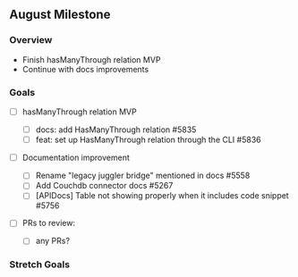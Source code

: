 ## August Milestone

### Overview

- Finish hasManyThrough relation MVP
- Continue with docs improvements

### Goals

- [ ] hasManyThrough relation MVP

  - [ ] docs: add HasManyThrough relation #5835
  - [ ] feat: set up HasManyThrough relation through the CLI #5836

- [ ] Documentation improvement

  - [ ] Rename "legacy juggler bridge" mentioned in docs #5558
  - [ ] Add Couchdb connector docs #5267
  - [ ] [APIDocs] Table not showing properly when it includes code snippet #5756

- [ ] PRs to review:
  - [ ] any PRs?

### Stretch Goals
